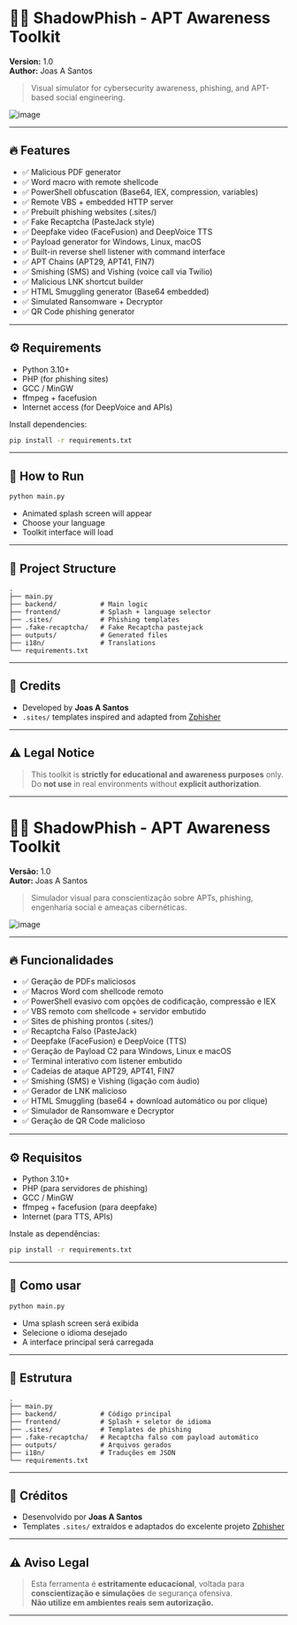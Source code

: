 
# 🕵️‍♂️ ShadowPhish - APT Awareness Toolkit

**Version:** 1.0  
**Author:** Joas A Santos

> Visual simulator for cybersecurity awareness, phishing, and APT-based social engineering.

![image](https://github.com/user-attachments/assets/7fb46c48-f000-4e6e-832b-3a73e40c9508)

---

## 🔥 Features

- ✅ Malicious PDF generator
- ✅ Word macro with remote shellcode
- ✅ PowerShell obfuscation (Base64, IEX, compression, variables)
- ✅ Remote VBS + embedded HTTP server
- ✅ Prebuilt phishing websites (.sites/)
- ✅ Fake Recaptcha (PasteJack style)
- ✅ Deepfake video (FaceFusion) and DeepVoice TTS
- ✅ Payload generator for Windows, Linux, macOS
- ✅ Built-in reverse shell listener with command interface
- ✅ APT Chains (APT29, APT41, FIN7)
- ✅ Smishing (SMS) and Vishing (voice call via Twilio)
- ✅ Malicious LNK shortcut builder
- ✅ HTML Smuggling generator (Base64 embedded)
- ✅ Simulated Ransomware + Decryptor
- ✅ QR Code phishing generator

---

## ⚙️ Requirements

- Python 3.10+
- PHP (for phishing sites)
- GCC / MinGW
- ffmpeg + facefusion
- Internet access (for DeepVoice and APIs)

Install dependencies:
```bash
pip install -r requirements.txt
```

---

## 🚀 How to Run

```bash
python main.py
```

- Animated splash screen will appear
- Choose your language
- Toolkit interface will load

---

## 📁 Project Structure

```
.
├── main.py
├── backend/           # Main logic
├── frontend/          # Splash + language selector
├── .sites/            # Phishing templates
├── .fake-recaptcha/   # Fake Recaptcha pastejack
├── outputs/           # Generated files
├── i18n/              # Translations
└── requirements.txt
```

---

## 🙏 Credits

- Developed by **Joas A Santos**
- `.sites/` templates inspired and adapted from [Zphisher](https://github.com/htr-tech/zphisher)

---

## ⚠️ Legal Notice

> This toolkit is **strictly for educational and awareness purposes** only.  
> Do **not use** in real environments without **explicit authorization**.


---

# 🕵️‍♂️ ShadowPhish - APT Awareness Toolkit

**Versão:** 1.0  
**Autor:** Joas A Santos

> Simulador visual para conscientização sobre APTs, phishing, engenharia social e ameaças cibernéticas.

![image](https://github.com/user-attachments/assets/73703fcb-8dd6-47b1-9e02-4f4f8adf7bb9)

---

## 🔥 Funcionalidades

- ✅ Geração de PDFs maliciosos
- ✅ Macros Word com shellcode remoto
- ✅ PowerShell evasivo com opções de codificação, compressão e IEX
- ✅ VBS remoto com shellcode + servidor embutido
- ✅ Sites de phishing prontos (.sites/)
- ✅ Recaptcha Falso (PasteJack)
- ✅ Deepfake (FaceFusion) e DeepVoice (TTS)
- ✅ Geração de Payload C2 para Windows, Linux e macOS
- ✅ Terminal interativo com listener embutido
- ✅ Cadeias de ataque APT29, APT41, FIN7
- ✅ Smishing (SMS) e Vishing (ligação com áudio)
- ✅ Gerador de LNK malicioso
- ✅ HTML Smuggling (base64 + download automático ou por clique)
- ✅ Simulador de Ransomware e Decryptor
- ✅ Geração de QR Code malicioso

---

## ⚙️ Requisitos

- Python 3.10+
- PHP (para servidores de phishing)
- GCC / MinGW
- ffmpeg + facefusion (para deepfake)
- Internet (para TTS, APIs)

Instale as dependências:
```bash
pip install -r requirements.txt
```

---

## 🚀 Como usar

```bash
python main.py
```

- Uma splash screen será exibida
- Selecione o idioma desejado
- A interface principal será carregada

---

## 📁 Estrutura

```
.
├── main.py
├── backend/           # Código principal
├── frontend/          # Splash + seletor de idioma
├── .sites/            # Templates de phishing
├── .fake-recaptcha/   # Recaptcha falso com payload automático
├── outputs/           # Arquivos gerados
├── i18n/              # Traduções em JSON
└── requirements.txt
```

---

## 🙏 Créditos

- Desenvolvido por **Joas A Santos**
- Templates `.sites/` extraídos e adaptados do excelente projeto [Zphisher](https://github.com/htr-tech/zphisher)

---

## ⚠️ Aviso Legal

> Esta ferramenta é **estritamente educacional**, voltada para **conscientização e simulações** de segurança ofensiva.  
> **Não utilize em ambientes reais sem autorização.**

---
